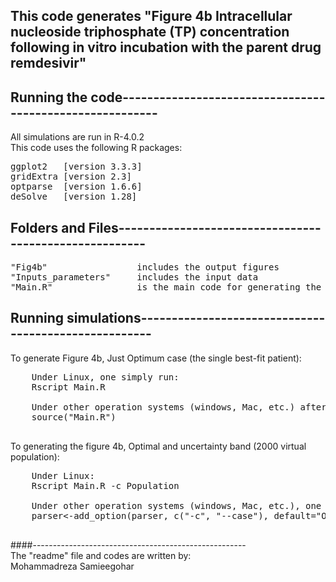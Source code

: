 ## This code generates "Figure 4b Intracellular nucleoside triphosphate (TP) concentration following in vitro incubation with the parent drug remdesivir" 

## Running the code---------------------------------------------------------
All simulations are run in R-4.0.2   
This code uses the following R packages:
<pre>
ggplot2   [version 3.3.3]  
gridExtra [version 2.3] 
optparse  [version 1.6.6] 
deSolve   [version 1.28]  
</pre>
## Folders and Files-------------------------------------------------------
<pre>
"Fig4b"                 includes the output figures  
"Inputs_parameters"     includes the input data  
"Main.R"                is the main code for generating the figure 4b  
</pre>
## Running simulations-----------------------------------------------------
To generate Figure 4b, Just Optimum case (the single best-fit patient):    
 <pre>
    Under Linux, one simply run:    
    Rscript Main.R
     
    Under other operation systems (windows, Mac, etc.) after launching a R console:    
    source("Main.R")
 </pre>  
To generating the figure 4b, Optimal and uncertainty band (2000 virtual population):
 <pre>
    Under Linux: 
    Rscript Main.R -c Population  

    Under other operation systems (windows, Mac, etc.), one needs to change the default value from "Optimum" to "Population" in line 12 of Main.R below, then     execute source("Main.R") in a console:    
    parser<-add_option(parser, c("-c", "--case"), default="Optimum",type="character", help="Population or Optimum")
  </pre>
####-----------------------------------------------------  
The "readme" file and codes are written by:   
Mohammadreza Samieegohar
